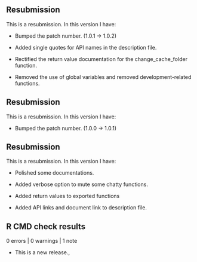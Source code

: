 ## Resubmission
This is a resubmission. In this version I have:

* Bumped the patch number.  (1.0.1 -> 1.0.2)

* Added single quotes for API names in the description file.

* Rectified the return value documentation for the change_cache_folder function.

* Removed the use of global variables and removed development-related functions.


## Resubmission
This is a resubmission. In this version I have:

* Bumped the patch number.  (1.0.0 -> 1.0.1)

## Resubmission
This is a resubmission. In this version I have:

* Polished some documentations. 

* Added verbose option to mute some chatty functions. 

* Added return values to exported functions 

* Added API links and document link to description file.

  
## R CMD check results

0 errors | 0 warnings | 1 note

* This is a new release.,

